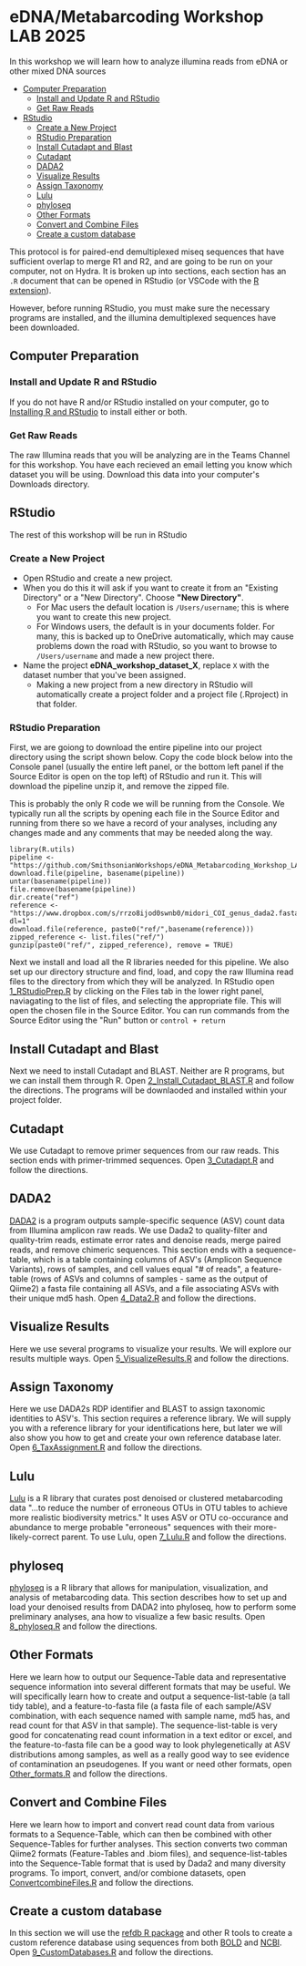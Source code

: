 # eDNA/Metabarcoding Workshop LAB 2025

In this workshop we will learn how to analyze illumina reads from eDNA or other mixed DNA sources

* [Computer Preparation](#computer-preparation)
  * [Install and Update R and RStudio](#install-and-update-r-and-rstudio)
  * [Get Raw Reads](#get-raw-reads)
* [RStudio](#rstudio)
  * [Create a New Project](#create-a-new-project)
  * [RStudio Preparation](#rstudio-preparation)
  * [Install Cutadapt and Blast](#install-cutadapt-and-blast)
  * [Cutadapt](#cutadapt)
  * [DADA2](#dada2)
  * [Visualize Results](#visualize-results)
  * [Assign Taxonomy](#assign-taxonomy)
  * [Lulu](#Lulu)
  * [phyloseq](#phyloseq)
  * [Other Formats](#other-formats)
  * [Convert and Combine Files](#convert-and-combine-files)
  * [Create a custom database](#create-a-custom-database)


This protocol is for paired-end demultiplexed miseq sequences that have sufficient overlap to merge R1 and R2, and are going to be run on your computer, not on Hydra. It is broken up into sections, each section has an `.R` document that can be opened in RStudio (or VSCode with the [R extension](https://code.visualstudio.com/docs/languages/r)).

However, before running RStudio, you must make sure the necessary programs are installed, and the illumina demultiplexed sequences have been downloaded.

## Computer Preparation

### Install and Update R and RStudio

If you do not have R and/or RStudio installed on your computer, go to [Installing R and RStudio](r-install.md) to install either or both.

### Get Raw Reads

The raw Illumina reads that you will be analyzing are in the Teams Channel for this workshop. You have each recieved an email letting you know which dataset you will be using. Download this data into your computer's Downloads directory.

## RStudio

The rest of this workshop will be run in RStudio

### Create a New Project

* Open RStudio and create a new project.
* When you do this it will ask if you want to create it from an "Existing Directory" or a "New Directory". Choose **"New Directory"**.
  * For Mac users the default location is `/Users/username`; this is where you want to create this new project.
  * For Windows users, the default is in your documents folder. For many, this is backed up to OneDrive automatically, which may cause problems down the road with RStudio, so you want to browse to `/Users/username` and made a new project there.
* Name the project **eDNA_workshop_dataset_X**, replace `X` with the dataset number that you've been assigned.
  * Making a new project from a new directory in RStudio will automatically create a project folder and a project file (.Rproject) in that folder.

### RStudio Preparation

First, we are goiong to download the entire pipeline into our project directory using the script shown below. Copy the code block below into the Console panel (usually the entire left panel, or the bottom left panel if the Source Editor is open on the top left) of RStudio and run it. This will download the pipeline unzip it, and remove the zipped file.

This is probably the only R code we will be running from the Console. We typically run all the scripts by opening each file in the Source Editor and running from there so we have a record of your analyses, including any changes made and any comments that may be needed along the way.

```{R}
library(R.utils)
pipeline <- "https://github.com/SmithsonianWorkshops/eDNA_Metabarcoding_Workshop_LAB_2025/archive/refs/heads/main.zip"
download.file(pipeline, basename(pipeline))
untar(basename(pipeline))
file.remove(basename(pipeline))
dir.create("ref")
reference <- "https://www.dropbox.com/s/rrzo8ijod0swnb0/midori_COI_genus_dada2.fasta.gz?dl=1"
download.file(reference, paste0("ref/",basename(reference)))
zipped_reference <- list.files("ref/")
gunzip(paste0("ref/", zipped_reference), remove = TRUE)
```

Next we install and load all the R libraries needed for this pipeline. We also set up our directory structure and find, load, and copy the raw Illumina read files to the directory from which they will be analyzed. In RStudio open [1_RStudioPrep.R](RStudio_Files/1_RStudioPrep.R) by clicking on the Files tab in the lower right panel, naviagating to the list of files, and selecting the appropriate file. This will open the chosen file in the Source Editor. You can run commands from the Source Editor using the "Run" button or `control + return`

## Install Cutadapt and Blast

Next we need to install Cutadapt and BLAST. Neither are R programs, but we can install them through R. Open [2_Install_Cutadapt_BLAST.R](RStudio_Files/2_Install_Cutadapt_BLAST.R) and follow the directions. The programs will be downlaoded and installed within your project folder.

## Cutadapt

We use Cutadapt to remove primer sequences from our raw reads. This section ends with primer-trimmed sequences. Open [3_Cutadapt.R](RStudio_Files/3_Cutadapt.R) and follow the directions.

## DADA2

[DADA2](https://github.com/benjjneb/dada2) is a program outputs sample-specific sequence (ASV) count data from Illumina amplicon raw reads. We use Dada2 to quality-filter and quality-trim reads, estimate error rates and denoise reads, merge paired reads, and remove chimeric sequences. This section ends with a sequence-table, which is a table containing columns of ASV's (Amplicon Sequence Variants), rows of samples, and cell values equal "# of reads", a feature-table (rows of ASVs and columns of samples - same as the output of Qiime2) a fasta file containing all ASVs, and a file associating ASVs with their unique md5 hash. Open [4_Data2.R](Rstudio_files/4_Dada2.R) and follow the directions.

## Visualize Results

Here we use several programs to visualize your results. We will explore our results multiple ways. Open [5_VisualizeResults.R](RStudio_Files/5_VisualizeResults.R) and follow the directions.

## Assign Taxonomy

Here we use DADA2s RDP identifier and BLAST to assign taxonomic identities to ASV's. This section requires a reference library. We will supply you with a reference library for your identifications here, but later we will also show you how to get and create your own reference database later. Open [6_TaxAssignment.R](RStudio_Files/6_TaxAssignment.R) and follow the directions.

## Lulu

[Lulu](https://github.com/tobiasgf/lulu) is a R library that curates post denoised or clustered metabarcoding data "...to reduce the number of erroneous OTUs in OTU tables to achieve more realistic biodiversity metrics." It uses ASV or OTU co-occurance and abundance to merge probable "erroneous" sequences with their more-likely-correct parent. To use Lulu, open [7_Lulu.R](RStudio_Files/7_Lulu.R) and follow the directions.

## phyloseq

[phyloseq](https://github.com/joey711/phyloseq) is a R library that allows for manipulation, visualization, and analysis of metabarcoding data. This section describes how to set up and load your denoised results from DADA2 into phyloseq, how to perform some preliminary analyses, ana how to visualize a few basic results. Open [8_phyloseq.R](RStudio_Files/8_phyloseq.R) and follow the directions.

## Other Formats

Here we learn how to output our Sequence-Table data and representative sequence information into several different formats that may be useful. We will specifically learn how to create and output a sequence-list-table (a tall tidy table), and a feature-to-fasta file (a fasta file of each sample/ASV combination, with each sequence named with sample name, md5 has, and read count for that ASV in that sample). The sequence-list-table is very good for concatenating read count information in a text editor or excel, and the feature-to-fasta file can be a good way to look phylegenetically at ASV distributions among samples, as well as a really good way to see evidence of contamination an pseudogenes. If you want or need other formats, open [Other_formats.R](RStudio_Files/Other_formats.R) and follow the directions.

## Convert and Combine Files

Here we learn how to import and convert read count data from various formats to a Sequence-Table, which can then be combined with other Sequence-Tables for further analyses.  This section converts two comman Qiime2 formats (Feature-Tables and .biom files), and sequence-list-tables into the Sequence-Table format that is used by Dada2 and many diversity programs. To import, convert, and/or combione datasets, open [ConvertcombineFiles.R](RStudio_Files/ConvertCombineFiles.R) and follow the directions.

## Create a custom database

In this section we will use the [refdb R package](https://github.com/fkeck/refdb) and other R tools to create a custom reference database using sequences from both [BOLD](https://v4.boldsystems.org/) and [NCBI](https://www.ncbi.nlm.nih.gov/). Open [9_CustomDatabases.R](RStudio_Files/9_CustomDatabases.R) and follow the directions.


